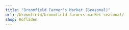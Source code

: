 ```yaml
---
title: "Broomfield Farmer's Market (Seasonal)"
url: /broomfield/broomfield-farmers-market-seasonal/
shop: Hofladen
---
```

